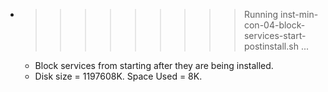 * >>>>>>>>> Running inst-min-con-04-block-services-start-postinstall.sh ...
  * Block services from starting after they are being installed.
  * Disk size = 1197608K. Space Used = 8K.
